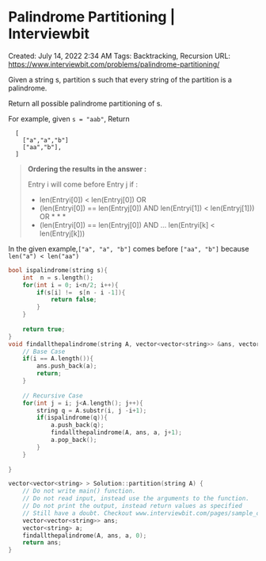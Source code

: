 # Palindrome Partitioning | Interviewbit

Created: July 14, 2022 2:34 AM
Tags: Backtracking, Recursion
URL: https://www.interviewbit.com/problems/palindrome-partitioning/

Given a string s, partition s such that every string of the partition is a palindrome.

Return all possible palindrome partitioning of s.

For example, given `s = "aab"`,
 Return

```
  [
    ["a","a","b"]
    ["aa","b"],
  ]

```

> 
> 
> 
> **Ordering the results in the answer :**
> 
> Entry i will come before Entry j if :
> 
> - len(Entryi[0]) < len(Entryj[0]) OR
> - (len(Entryi[0]) == len(Entryj[0]) AND len(Entryi[1]) < len(Entryj[1])) OR * * *
> - (len(Entryi[0]) == len(Entryj[0]) AND … len(Entryi[k] < len(Entryj[k]))

In the given example,`["a", "a", "b"]` comes before `["aa", "b"]` because `len("a") < len("aa")`

```cpp
bool ispalindrome(string s){
    int  n = s.length();
    for(int i = 0; i<n/2; i++){
        if(s[i] !=  s[n - i -1]){
            return false;
        }
    }
    
    return true;
}
void findallthepalindrome(string A, vector<vector<string>> &ans, vector<string> a, int i){
    // Base Case
    if(i == A.length()){
        ans.push_back(a);
        return;
    }
    
    // Recursive Case
    for(int j = i; j<A.length(); j++){
        string q = A.substr(i, j -i+1);
        if(ispalindrome(q)){
            a.push_back(q);
            findallthepalindrome(A, ans, a, j+1);
            a.pop_back();
        }
    }
    
}

vector<vector<string> > Solution::partition(string A) {
    // Do not write main() function.
    // Do not read input, instead use the arguments to the function.
    // Do not print the output, instead return values as specified
    // Still have a doubt. Checkout www.interviewbit.com/pages/sample_codes/ for more details
    vector<vector<string>> ans;
    vector<string> a;
    findallthepalindrome(A, ans, a, 0);
    return ans;
}
```